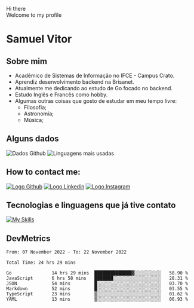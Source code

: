 Hi there<br/>
Welcome to my profile

# Samuel Vitor

## Sobre mim

- Acadêmico de Sistemas de Informação no IFCE - Campus Crato.
- Aprendiz desenvolvimento backend na Brisanet.
- Atualmente me dedicando ao estudo de Go focado no backend.
- Estudo Inglês e Francês como hobby.
- Algumas outras coisas que gosto de estudar em meu tempo livre:
  - Filosofia;
  - Astronomia;
  - Música;

## Alguns dados

![Dados Github](https://github-readme-stats.vercel.app/api?username=TheSamuelVitor&theme=dracula&show_icons=true)
![Linguagens mais usadas](https://github-readme-stats.vercel.app/api/top-langs/?username=TheSamuelVitor&layout=compact&theme=dracula)

## How to contact me:

[![Logo Github](https://skillicons.dev/icons?i=github)](https://github.com/TheSamuelVitor)
[![Logo Linkedin](https://skillicons.dev/icons?i=linkedin)](https://www.linkedin.com/in/samuel-vitor-b07566202/)
[![Logo Instagram](https://skillicons.dev/icons?i=instagram)](https://www.linkedin.com/in/samuel-vitor-b07566202/)

## Tecnologias e linguagens que já tive contato

[![My Skills](https://skillicons.dev/icons?i=go,react,angular,c,cpp,js,html,css,git,postgres,python,vscode,linux)](https://skillicons.dev)

## DevMetrics

<!--START_SECTION:waka-->

```text
From: 07 November 2022 - To: 22 November 2022

Total Time: 24 hrs 29 mins

Go               14 hrs 29 mins  ██████████████▓░░░░░░░░░░   58.90 %
JavaScript       6 hrs 58 mins   ███████░░░░░░░░░░░░░░░░░░   28.31 %
JSON             54 mins         █░░░░░░░░░░░░░░░░░░░░░░░░   03.70 %
Markdown         52 mins         █░░░░░░░░░░░░░░░░░░░░░░░░   03.55 %
TypeScript       23 mins         ▒░░░░░░░░░░░░░░░░░░░░░░░░   01.62 %
YAML             13 mins         ▒░░░░░░░░░░░░░░░░░░░░░░░░   00.93 %
```

<!--END_SECTION:waka-->
